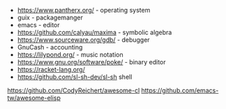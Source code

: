 
- https://www.pantherx.org/ - operating system
- guix - packagemanger
- emacs - editor
- https://github.com/calyau/maxima - symbolic algebra
- https://www.sourceware.org/gdb/ - debugger
- GnuCash - accounting
- https://lilypond.org/ - music notation
- https://www.gnu.org/software/poke/ - binary editor
- https://racket-lang.org/
- https://github.com/sl-sh-dev/sl-sh shell

https://github.com/CodyReichert/awesome-cl
https://github.com/emacs-tw/awesome-elisp